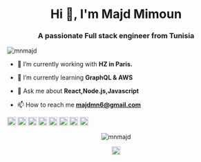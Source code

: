 <h1 align="center">Hi 👋, I'm Majd Mimoun</h1>
<h3 align="center">A passionate Full stack engineer  from Tunisia</h3>

<p align="left"> <img src="https://komarev.com/ghpvc/?username=mnmajd" alt="mnmajd" /> </p>

- 🔭 I’m currently working with **HZ in Paris.**

- 🌱 I’m currently learning **GraphQL & AWS**

- 💬 Ask me about **React,Node.js,Javascript**

- 📫 How to reach me **majdmn6@gmail.com**

<p align="left"><img src="https://devicons.github.io/devicon/devicon.git/icons/react/react-original-wordmark.svg" alt="react" width="20" height="20"/> <img src="https://devicons.github.io/devicon/devicon.git/icons/css3/css3-original-wordmark.svg" alt="css3" width="20" height="20"/> <img src="https://devicons.github.io/devicon/devicon.git/icons/docker/docker-original-wordmark.svg" alt="docker" width="20" height="20"/> <img src="https://devicons.github.io/devicon/devicon.git/icons/html5/html5-original-wordmark.svg" alt="html5" width="20" height="20"/> <img src="https://devicons.github.io/devicon/devicon.git/icons/javascript/javascript-original.svg" alt="javascript" width="20" height="20"/> <img src="https://devicons.github.io/devicon/devicon.git/icons/mongodb/mongodb-original-wordmark.svg" alt="mongodb" width="20" height="20"/> <img src="https://devicons.github.io/devicon/devicon.git/icons/redux/redux-original.svg" alt="redux" width="20" height="20"/> <img src="https://devicons.github.io/devicon/devicon.git/icons/express/express-original-wordmark.svg" alt="express" width="20" height="20"/></p><p align="center"> <img src="https://github-readme-stats.vercel.app/api?username=mnmajd&show_icons=true" alt="mnmajd" /> </p>

<p align="center">
<a href="https://linkedin.com/in/https://www.linkedin.com/in/majd-mimoun/" target="blank"><img align="center" src="https://cdn.jsdelivr.net/npm/simple-icons@3.0.1/icons/linkedin.svg" alt="https://www.linkedin.com/in/majd-mimoun/" height="20" width="20" /></a>
</p>
